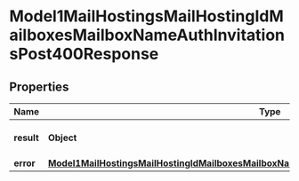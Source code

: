 

# Model1MailHostingsMailHostingIdMailboxesMailboxNameAuthInvitationsPost400Response


## Properties

| Name | Type | Description | Notes |
|------------ | ------------- | ------------- | -------------|
|**result** | **Object** | Result of the HTTP request |  |
|**error** | [**Model1MailHostingsMailHostingIdMailboxesMailboxNameAuthInvitationsPost400ResponseAllOfError**](Model1MailHostingsMailHostingIdMailboxesMailboxNameAuthInvitationsPost400ResponseAllOfError.md) |  |  [optional] |



